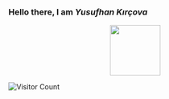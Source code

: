 ### Hello there, I am ***Yusufhan Kırçova***

<div id="header" align="center">
  <img src="[https://giphy.com/gifs/american-dad-roger-the-alien-bzSWoFLMKgo00](https://media.giphy.com/media/bzSWoFLMKgo00/giphy.gif)" width="100"/>
</div>


<!--
**kircova/kircova** is a ✨ _special_ ✨ repository because its `README.md` (this file) appears on your GitHub profile.

Here are some ideas to get you started:

- 🔭 I’m currently working on ...
- 🌱 I’m currently learning ...
- 👯 I’m looking to collaborate on ...
- 🤔 I’m looking for help with ...
- 💬 Ask me about ...
- 📫 How to reach me: ...
- 😄 Pronouns: ...
- ⚡ Fun fact: ...
-->
![Visitor Count](https://profile-counter.glitch.me/{kircova}/count.svg)
